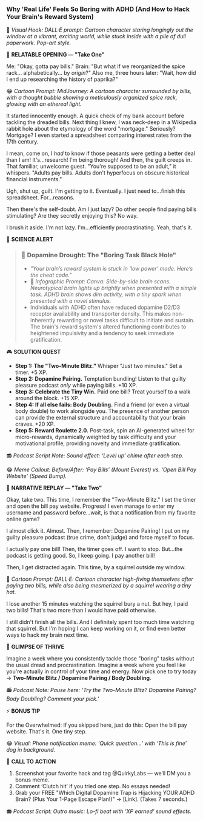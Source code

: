 ### **Why 'Real Life' Feels So Boring with ADHD (And How to Hack Your Brain's Reward System)**

🎨 *Visual Hook: DALL·E prompt: Cartoon character staring longingly out the window at a vibrant, exciting world, while stuck inside with a pile of dull paperwork. Pop-art style.*

📖 **RELATABLE OPENING — "Take One"**

Me: "Okay, gotta pay bills."
Brain: "But what if we reorganized the spice rack... alphabetically... by *origin*?"
Also me, three hours later: "Wait, how did I end up researching the history of paprika?"

😂 *Cartoon Prompt: MidJourney: A cartoon character surrounded by bills, with a thought bubble showing a meticulously organized spice rack, glowing with an ethereal light.*

It started innocently enough. A quick check of my bank account before tackling the dreaded bills. Next thing I knew, I was neck-deep in a Wikipedia rabbit hole about the etymology of the word "mortgage." Seriously? Mortgage? I even started a spreadsheet comparing interest rates from the 17th century.

I mean, come on, I *had* to know if those peasants were getting a better deal than I am! It's...research! I'm being thorough!
And then, the guilt creeps in. That familiar, unwelcome guest. "You're supposed to be an adult," it whispers. "Adults pay bills. Adults don't hyperfocus on obscure historical financial instruments."

Ugh, shut up, guilt. I'm getting to it. Eventually. I just need to...finish this spreadsheet. For...reasons.

Then there's the self-doubt. Am I just lazy? Do other people find paying bills stimulating? Are they secretly enjoying this? No way.

I brush it aside. I'm not lazy. I'm...efficiently procrastinating. Yeah, that's it.

🔬 **SCIENCE ALERT**

> ### 🧠 Dopamine Drought: The "Boring Task Black Hole"
> - *"Your brain’s reward system is stuck in ‘low power’ mode. Here’s the cheat code."*
> - 🎨 *Infographic Prompt: Canva: Side-by-side brain scans. Neurotypical brain lights up brightly when presented with a simple task. ADHD brain shows dim activity, with a tiny spark when presented with a novel stimulus.*
> - Individuals with ADHD often have reduced dopamine D2/D3 receptor availability and transporter density. This makes non-inherently rewarding or novel tasks difficult to initiate and sustain. The brain's reward system's altered functioning contributes to heightened impulsivity and a tendency to seek immediate gratification.

🎮 **SOLUTION QUEST**

- **Step 1: The "Two-Minute Blitz."** Whisper "Just two minutes." Set a timer. +5 XP.
- **Step 2: Dopamine Pairing.** Temptation bundling! Listen to that guilty pleasure podcast *only* while paying bills. +10 XP.
- **Step 3: Celebrate the Tiny Win.** Paid one bill? Treat yourself to a walk around the block. +15 XP.
- **Step 4: If all else fails: Body Doubling.** Find a friend (or even a virtual body double) to work alongside you. The presence of another person can provide the external structure and accountability that your brain craves. +20 XP.
- **Step 5: Reward Roulette 2.0.** Post-task, spin an AI-generated wheel for micro-rewards, dynamically weighted by task difficulty and your motivational profile, providing novelty and immediate gratification.

📻 *Podcast Script Note: Sound effect: ‘Level up’ chime after each step.*

😂 *Meme Callout: Before/After: ‘Pay Bills’ (Mount Everest) vs. ‘Open Bill Pay Website’ (Speed Bump).*

🔄 **NARRATIVE REPLAY — "Take Two"**

Okay, take two. This time, I remember the "Two-Minute Blitz." I set the timer and open the bill pay website. Progress! I even manage to enter my username and password before...wait, is that a notification from my favorite online game?

I almost click it. Almost. Then, I remember: Dopamine Pairing! I put on my guilty pleasure podcast (true crime, don't judge) and force myself to focus.

I actually pay one bill! Then, the timer goes off. I want to stop. But...the podcast is getting good. So, I keep going. I pay another bill!

Then, I get distracted again. This time, by a squirrel outside my window.

🎨 *Cartoon Prompt: DALL·E: Cartoon character high-fiving themselves after paying two bills, while also being mesmerized by a squirrel wearing a tiny hat.*

I lose another 15 minutes watching the squirrel bury a nut. But hey, I paid two bills! That's two more than I would have paid otherwise.

I still didn't finish all the bills. And I definitely spent too much time watching that squirrel. But I'm hoping I can keep working on it, or find even better ways to hack my brain next time.

🌟 **GLIMPSE OF THRIVE**

Imagine a week where you consistently tackle those "boring" tasks without the usual dread and procrastination. Imagine a week where you feel like you're actually in control of your time and energy. Now pick one to try today → **Two-Minute Blitz / Dopamine Pairing / Body Doubling**.

📻 *Podcast Note: Pause here: ‘Try the Two-Minute Blitz? Dopamine Pairing? Body Doubling? Comment your pick.’*

⚡ **BONUS TIP**

For the Overwhelmed: If you skipped here, just do this: Open the bill pay website. That's it. One tiny step.

😂 *Visual: Phone notification meme: ‘Quick question…’ with ‘This is fine’ dog in background.*

📢 **CALL TO ACTION**

1. Screenshot your favorite hack and tag @QuirkyLabs — we’ll DM you a bonus meme.
2. Comment ‘Clutch hit’ if you tried one step. No essays needed!
3. Grab your FREE "Which Digital Dopamine Trap is Hijacking YOUR ADHD Brain? (Plus Your 1-Page Escape Plan!)" → [Link]. (Takes 7 seconds.)

📻 *Podcast Script: Outro music: Lo-fi beat with ‘XP earned’ sound effects.*